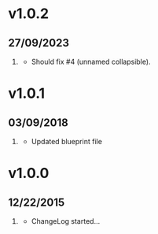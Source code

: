 # v1.0.2
## 27/09/2023

1. [](#bugfix)
    * Should fix #4 (unnamed collapsible).


# v1.0.1
## 03/09/2018

1. [](#improved)
    * Updated blueprint file

# v1.0.0
## 12/22/2015

1. [](#new)
    * ChangeLog started...
